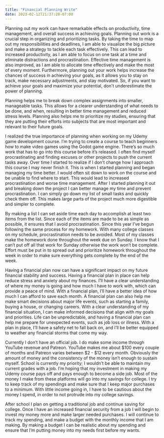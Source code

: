 ```yaml
---
title: "Financial Planning Write"
date: 2023-02-12T21:37:28-07:00
---
```


Planning out my work can have remarkable effects on productivity, time management, and overall success in achieving goals. Planning out work is a crucial step in organizing and prioritizing tasks. By taking the time to map out my responsibilities and deadlines, I am able to visualize the big picture and make a strategy to tackle each task effectively. This can lead to increased productivity, as I am able to focus on one task at a time and eliminate distractions and procrastination. Effective time management is also improved, as I am able to allocate time effectively and make the most of every moment. Furthermore, planning out your work helps increase the chances of success in achieving your goals, as it allows you to stay on track, make necessary adjustments, and stay motivated. So, if you want to achieve your goals and maximize your potential, don't underestimate the power of planning.

Planning helps me to break down complex assignments into smaller, manageable tasks. This allows for a clearer understanding of what needs to be done, and when, resulting in better time management and reduced stress levels. Planning also helps me to prioritize my studies, ensuring that they are putting their efforts into subjects that are most important and relevant to their future goals. 

I realized the true importance of planning when working on my Udemy game development course. I’m trying to create a course to teach beginners how to make video games using the Godot game engine. There’s so much work that has to go into this course before it’s released. I often find myself procrastinating and finding excuses or other projects to push the current tasks away. Over time I started to realize if I don’t change how I approach this course I may never finish it. This is when I started planning and began managing my time better. I would often sit down to work on the course and be unable to find where to start. This would lead to increased procrastination and worse time management. After I started planning it out and breaking down the project I can better manage my time and prevent procrastination. I can simply go down my list of small tasks and quickly check them off. This makes large parts of the project much more digestible and simpler to complete.

By making a list I can set aside time each day to accomplish at least two items from the list. Since each of the items are made to be as simple as possible, it ensures that I avoid procrastination. Since this year I’ve begun following the same process for my homework. With many college classes on my schedule, procrastination needs to be avoided. Most of my classes make the homework done throughout the week due on Sunday. I know that I can’t put off all that work for Sunday otherwise the work won’t be complete. Effort must be put in to spread out and prioritize homework throughout the week in order to make sure everything gets complete by the end of the week.

Having a financial plan now can have a significant impact on my future financial stability and success. Having a financial plan in place can help reduce stress and anxiety about my finances. I’ll have a clear understanding of where my money is going and how much I have to work with, which can provide a peace of mind. With a financial plan, I’ll have a better idea of how much I can afford to save each month. A financial plan can also help me make smart decisions about major life events, such as starting a family, buying a house, or changing careers. With a clear understanding of my financial situation, I can make informed decisions that align with my goals and priorities. Life can be unpredictable, and having a financial plan can help me prepare for unexpected events, such as job loss or illness. With a plan in place, I’ll have a safety net to fall back on, and I’ll be better equipped to weather any financial storms that come my way.

Currently I don’t have an official job. I do make some income through YouTube revenue and Patreon. YouTube makes me about $100 every couple of months and Patreon varies between $2 - $12 every month. Obviously the amount of money and the consistency of the money isn’t enough to sustain myself. School is currently my priority; I wouldn’t be able to maintain my current grades with a job. I’m hoping that my investment in making my Udemy course pays off and pays enough to become a side job. Most of the money I make from these platforms will go into my savings for college. I try to keep track of my spendings and make sure that I keep major purchases to a minimum. With little income going in, I have to be cautious about the money I spend, in order to not protrude into my college savings. 

After school I plan on getting a traditional job and continue saving for college. Once I have an increased financial security from a job I will begin to invest my money more and make larger needed purchases. I will continue to track my spending, and make a budget with the monthly income that I am making. By making a budget I can be realistic about my spending and ensure that I’m putting money into my needs first before my wants. 
